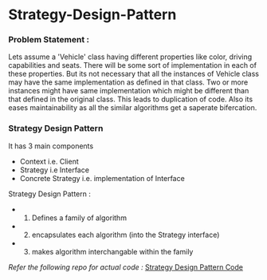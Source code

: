 # Strategy-Design-Pattern

### Problem Statement : 
Lets assume a 'Vehicle' class having different properties like color, driving capabilities and seats. There will be some sort of implementation in each of these properties. But its not necessary that all the instances of Vehicle class may have the same implementation as defined in that class. Two or more instances might have same implementation which might be different than that defined in the original class. This leads to duplication of code. Also its eases maintainability as all the similar algorithms get a saperate bifercation.

### Strategy Design Pattern
It has 3 main components
- Context i.e. Client
- Strategy i.e Interface
- Concrete Strategy i.e. implementation of Interface

Strategy Design Pattern : 
- 1. Defines a family of algorithm
- 2. encapsulates each algorithm (into the Strategy interface)
- 3. makes algorithm interchangable within the family

*Refer the following repo for actual code :* [Strategy Design Pattern Code](https://github.com/SmritiSharmaBG/Strategy-Design-Pattern)
